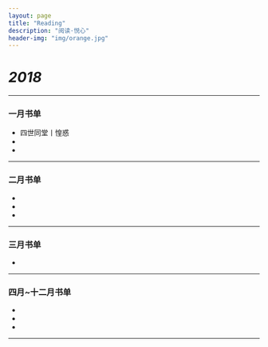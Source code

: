 ```yaml
---
layout: page
title: "Reading"
description: "阅读·悦心"
header-img: "img/orange.jpg"
---
```


# *2018*

---

### 一月书单

* 四世同堂丨惶惑
* 
* 

---

### 二月书单 

* 
* 
*

---

### 三月书单

* 

---

### 四月~十二月书单

* 
* 
* 

---
